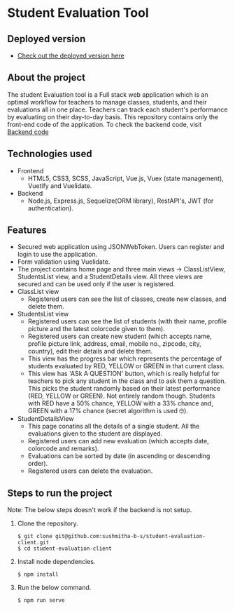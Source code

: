 # Student Evaluation Tool

## Deployed version
- [Check out the deployed version here](#)

## About the project

The student Evaluation tool is a Full stack web application which is an optimal workflow for teachers to manage classes, students, and their evaluations all in one place. Teachers can track each student's performance by evaluating on their day-to-day basis. This repository contains only the front-end code of the application. To check the backend code, visit [Backend code](https://github.com/sushmitha-b-s/student-evaluation-server)

## Technologies used

- Frontend
  - HTML5, CSS3, SCSS, JavaScript, Vue.js, Vuex (state management), Vuetify and Vuelidate.
- Backend
  - Node.js, Express.js, Sequelize(ORM library), RestAPI's, JWT (for authentication).

## Features
- Secured web application using JSONWebToken. Users can register and login to use the application.
- Form validation using Vuelidate.
- The project contains home page and three main views -> ClassListView, StudentsList view, and a StudentDetails view. All three views are secured and can be used only if the user is registered.
- ClassList view
  - Registered users can see the list of classes, create new classes, and delete them.
- StudentsList view
  - Registered users can see the list of students (with their name, profile picture and the latest  colorcode given to them).
  - Registered users can create new student (which accepts name, profile picture link, address, email, mobile no., zipcode, city, country), edit their details and delete them.
  - This view has the progress bar which represents the percentage of students evaluated by RED,  YELLOW or GREEN in that current class.
  - This view has 'ASk A QUESTION' button, which is really helpful for teachers to pick any student  in the class and to ask them a question. This picks the student randomly based on their latest  performance (RED, YELLOW or GREEN). Not entirely random though. Students with RED have a 50%  chance, YELLOW with a 33% chance and, GREEN with a 17% chance (secret algorithm is used 🤓).
- StudentDetailsView
  - This page conatins all the details of a single student. All the evaluations given to the student are displayed.
  - Registered users can add new evaluation (which accepts date, colorcode and remarks).
  - Evaluations can be sorted by date (in ascending or descending order).
  - Registered users can delete the evaluation.

## Steps to run the project
Note: The below steps doesn't work if the backend is not setup.

1. Clone the repository.
    ```
    $ git clone git@github.com:sushmitha-b-s/student-evaluation-client.git
    $ cd student-evaluation-client
    ```
2. Install node dependencies.
    ```
    $ npm install
    ```
3. Run the below command.
    ```
    $ npm run serve
    ``` 